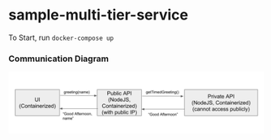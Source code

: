 # sample-multi-tier-service

To Start, run `docker-compose up`


### Communication Diagram

![](images/communication.png)